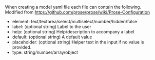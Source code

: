 When creating a model yaml file each file can contain the following. Modified from https://github.com/prose/prose/wiki/Prose-Configuration

* element: text/textarea/select/multiselect/number/hidden/false
* label: (optional string) Label to the user
* help: (optional string) Help/description to accompany a label
* default: (optional string) A default value
* placeholder: (optional string) Helper text in the input if no value is provided.
* type: string/number/array/object
